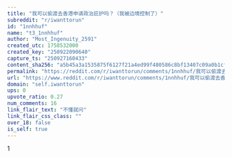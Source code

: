 ```yaml
---
title: "我可以偷渡去香港申请政治庇护吗？（我被边境控制了）"
subreddit: "r/iwanttorun"
id: "1nnhhuf"
name: "t3_1nnhhuf"
author: "Most_Ingenuity_2591"
created_utc: 1758532000
created_key: "250922090640"
capture_ts: "250927160433"
content_sha256: "a5b45a3a1535875f6127f21a4ed99f480586c8bf13407c09a0b1cf3f0f7d1e04"
permalink: "https://reddit.com/r/iwanttorun/comments/1nnhhuf/我可以偷渡去香港申请政治庇护吗我被边境控制了/"
url: "https://www.reddit.com/r/iwanttorun/comments/1nnhhuf/我可以偷渡去香港申请政治庇护吗我被边境控制了/"
domain: "self.iwanttorun"
ups: 0
upvote_ratio: 0.27
num_comments: 16
link_flair_text: "不懂就问"
link_flair_css_class: ""
over_18: false
is_self: true
---
```


1
